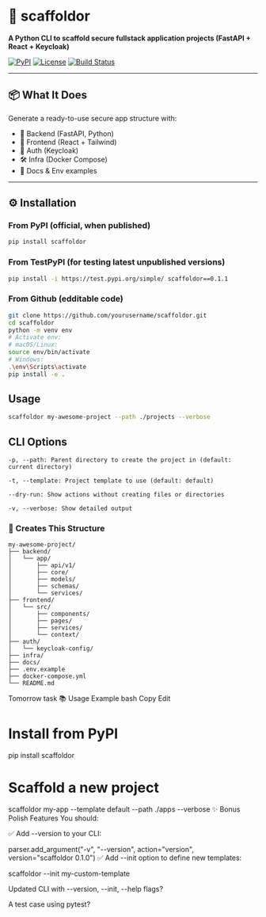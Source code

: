 


# 🚀 scaffoldor

**A Python CLI to scaffold secure fullstack application projects (FastAPI + React + Keycloak)**

[![PyPI](https://img.shields.io/pypi/v/scaffoldor)](https://pypi.org/project/scaffoldor/)
[![License](https://img.shields.io/github/license/Gashaw512/scaffoldor)](LICENSE)
[![Build Status](https://github.com/Gashaw512/scaffoldor/actions/workflows/ci.yml/badge.svg)](https://github.com/Gashaw512/scaffoldor/actions)

---

## 📦 What It Does

Generate a ready-to-use secure app structure with:

- 🔧 Backend (FastAPI, Python)  
- 🎨 Frontend (React + Tailwind)  
- 🔐 Auth (Keycloak)  
- 🛠️ Infra (Docker Compose)  
- 📄 Docs & Env examples  

---

## ⚙️ Installation

### From PyPI (official, when published)
```bash
pip install scaffoldor
```

### From TestPyPI (for testing latest unpublished versions)
```bash
pip install -i https://test.pypi.org/simple/ scaffoldor==0.1.1

```
### From Github (edditable code)
```bash
git clone https://github.com/yourusername/scaffoldor.git
cd scaffoldor
python -m venv env
# Activate env:
# macOS/Linux:
source env/bin/activate
# Windows:
.\env\Scripts\activate
pip install -e .

```
## Usage
```bash
scaffoldor my-awesome-project --path ./projects --verbose

```

## CLI Options
```text
-p, --path: Parent directory to create the project in (default: current directory)

-t, --template: Project template to use (default: default)

--dry-run: Show actions without creating files or directories

-v, --verbose: Show detailed output

```

### 📁 Creates This Structure

```text
my-awesome-project/
├── backend/
│   └── app/
│       ├── api/v1/
│       ├── core/
│       ├── models/
│       ├── schemas/
│       └── services/
├── frontend/
│   └── src/
│       ├── components/
│       ├── pages/
│       ├── services/
│       └── context/
├── auth/
│   └── keycloak-config/
├── infra/
├── docs/
├── .env.example
├── docker-compose.yml
└── README.md
```

Tomorrow task
📚 Usage Example
bash
Copy
Edit
# Install from PyPI
pip install scaffoldor

# Scaffold a new project
scaffoldor my-app --template default --path ./apps --verbose
✨ Bonus Polish Features
You should:

✅ Add --version to your CLI:


parser.add_argument("-v", "--version", action="version", version="scaffoldor 0.1.0")
✅ Add --init option to define new templates:


scaffoldor --init my-custom-template


Updated CLI with --version, --init, --help flags?

A test case using pytest?




